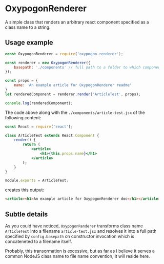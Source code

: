 # OxypogonRenderer

A simple class that renders an arbitrary react component specified as a class name to a string.

## Usage example

```js
const OxypogonRenderer = require('oxypogon-renderer');

const renderer = new OxypogonRenderer({
	basepath: './components' // full path to a folder to which components' names should be resolved to
});

const props = {
	name: 'An example article for OxypogonRenderer readme'
}
let renderedComponent = renderer.render('ArticleTest', props);

console.log(renderedComponent);
```

The code above along with the `./components/article-test.jsx` of the following content:

```jsx
const React = require('react');

class ArticleTest extends React.Component {
	render() {
		return (
			<article>
				<h1>{this.props.name}</h1>
			</article>
		);
	}
}

module.exports = ArticleTest;
```

creates this output:

```html
<article><h1>An example article for OxypogonRenderer doc</h1></article>
```

## Subtle details

As you could have noticed, `OxypogonRenderer` transforms class name `ArticleTest` into a filename `article-test.jsx` and resolves it into a full path specified by `config.basepath` on constructor invocation which is concateneted to a filename itself. 

Probably, this transormation is excessive, but as far as I believe it serves a common NodeJS class name to file name convention, it will reside here.
